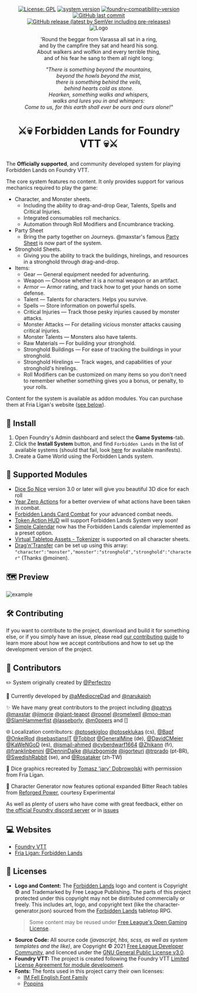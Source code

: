<p align="center">
  <a href="https://github.com/fvtt-fria-ligan/forbidden-lands-foundry-vtt/blob/main/LICENSE" target="_blank">
    <img alt="License: GPL" src="https://img.shields.io/badge/license-GPL--3.0-red?style=flat-square&label=License"/></a>
  <a href="https://github.com/fvtt-fria-ligan/forbidden-lands-foundry-vtt/releases/latest" target="_blank"><img alt="system version" src="https://img.shields.io/badge/dynamic/json.svg?url=https%3A%2F%2Fraw.githubusercontent.com%2Ffvtt-fria-ligan%2Fforbidden-lands-foundry-vtt%2Fmain%2Fstatic%2Fsystem.json&label=Version&query=$.version&colorB=blue&style=flat-square"/></a>
  <a href="https://foundryvtt.com" target="_blank">
    <img src="https://img.shields.io/badge/dynamic/json.svg?url=https%3A%2F%2Fraw.githubusercontent.com%2Ffvtt-fria-ligan%2Fforbidden-lands-foundry-vtt%2Fmain%2Fstatic%2Fsystem.json&label=Foundry&query=$.compatibility.verified&colorB=blue&style=flat-square" alt="foundry-compatibility-version"/></a>
  <a href="https://github.com/fvtt-fria-ligan/forbidden-lands-foundry-vtt/graphs/commit-activity" target="_blank"><img alt="GitHub last commit" src="https://img.shields.io/github/last-commit/fvtt-fria-ligan/forbidden-lands-foundry-vtt?style=flat-square&color=purple&label=Last%20commit"></a>
 <a href="https://github.com/fvtt-fria-ligan/forbidden-lands-foundry-vtt/releases/latest/" target="_blank"><img alt="GitHub release (latest by SemVer including pre-releases)" src="https://img.shields.io/badge/dynamic/json?color=red&label=Downloads&query=$.assets.0.download_count&url=https%3A%2F%2Fapi.github.com%2Frepos%2Ffvtt-fria-ligan%2Fforbidden-lands-foundry-vtt%2Freleases%2Flatest&style=flat-square"></a>
  <br/>
  <img src="https://user-images.githubusercontent.com/9851733/108728684-1a954b00-752a-11eb-9138-6fab6f83b2a8.jpg" alt="Logo" style="max-width:100%;" />
</p>

<p align="center">'Round the beggar from Varassa all sat in a ring, <br />and by the campfire they sat and heard his song. <br />About walkers and wolfkin and every terrible thing, <br />and of his fear he sang to them all night long:</p>
<p align="center"><em>"There is something beyond the mountains, <br />beyond the howls beyond the mist, <br />there is something behind the veils, <br />behind hearts cold as stone. <br />Hearken, something walks and whispers, <br />walks and lures you in and whimpers: <br />Come to us, for this earth shall ever be ours and ours alone!"</em></p>

# <p align="center">:crossed_swords::skull: Forbidden Lands for Foundry VTT :skull::crossed_swords:</p>

The **Officially supported**, and community developed system for playing Forbidden Lands on Foundry VTT.

The core system features no content. It only provides support for various mechanics required to play the game:

-   Character, and Monster sheets.
    -   Including the ability to drag-and-drop Gear, Talents, Spells and Critical Injuries.
    -   Integrated consumables roll mechanics.
    -   Automation through Roll Modifiers and Encumbrance tracking.
-   Party Sheet
    -   Bring the party together on Journeys. @maxstar's famous [Party Sheet](https://github.com/maxstar/forbidden-lands-party-sheet) is now part of the system.
-   Stronghold Sheets.
    -   Giving you the ability to track the buildings, hirelings, and resources in a stronghold through drag-and-drop.
-   Items:
    -   Gear — General equipment needed for adventuring.
    -   Weapon — Choose whether it is a normal weapon or an artifact.
    -   Armor — Armor rating, and track how to get your hands on some defense.
    -   Talent — Talents for characters. Helps you survive.
    -   Spells — Store information on powerful spells.
    -   Critical Injuries — Track those pesky injuries caused by monster attacks.
    -   Monster Attacks — For detailing vicious monster attacks causing critical injuries.
    -   Monster Talents — Monsters also have talents.
    -   Raw Materials — For building your stronghold.
    -   Stronghold Buildings — For ease of tracking the buildings in your stronghold.
    -   Stronghold Hirelings — Track wages, and capabilities of your stronghold's hirelings.
    -   Roll Modifiers can be customized on many items so you don't need to remember whether something gives you a bonus, or penalty, to your rolls.

Content for the system is available as addon modules. You can purchase them at Fria Ligan's website ([see below](#computer-websites)).

## :rocket: Install

1. Open Foundry's Admin dashboard and select the **Game Systems**-tab.
2. Click the **Install System** button, and find `Forbidden Lands` in the list of available systems (should that fail, look [here](https://foundryvtt.com/packages/forbidden-lands) for available manifests).
3. Create a Game World using the Forbidden Lands system.

## :vertical_traffic_light: Supported Modules

-   [Dice So Nice](https://foundryvtt.com/packages/dice-so-nice/) version 3.0 or later will give you beautiful 3D dice for each roll
-   [Year Zero Actions](https://foundryvtt.com/packages/alien-actions) for a better overview of what actions have been taken in combat.
-   [Forbidden Lands Card Combat](https://foundryvtt.com/packages/forbidden-card-combat) for your advanced combat needs.
-   [Token Action HUD](https://foundryvtt.com/packages/token-action-hud/) will support Forbidden Lands System very soon!
-   [Simple Calendar](https://foundryvtt.com/packages/foundryvtt-simple-calendar) now has the Forbidden Lands calendar implemented as a preset option.
-   [Virtual Tabletop Assets - Tokenizer](https://foundryvtt.com/packages/vtta-tokenizer/) is supported on all character sheets.
-   [Drag'n'Transfer](https://foundryvtt.com/packages/DragTransfer) can be set up using this array: `"character":"monster","monster":"stronghold","stronghold":"character"` (Thanks @moinen).

## :world_map: Preview

<img src="https://user-images.githubusercontent.com/9851733/115126329-9cf03780-9fce-11eb-953f-96cc54a097c4.png" alt="example" style="max-width:100%;" />

## :hammer_and_wrench: Contributing

If you want to contribute to the project, download and build it for something else, or if you simply have an issue, please read [our contributing guide](CONTRIBUTING.md) to learn more about how we accept contributions and how to set up the development version of the project.

## :pray: Contributors

:pencil2: System originally created by [@Perfectro](https://github.com/Perfectro)

:wrench: Currently developed by [@aMediocreDad](https://github.com/fvtt-fria-ligan/forbidden-lands-foundry-vtt/commits?author=aMediocreDad) and [@narukaioh](https://github.com/fvtt-fria-ligan/forbidden-lands-foundry-vtt/commits?author=narukaioh)

:sparkles: We have many great contributors to the project including [@patrys](https://github.com/fvtt-fria-ligan/forbidden-lands-foundry-vtt/commits?author=patrys) [@maxstar](https://github.com/fvtt-fria-ligan/forbidden-lands-foundry-vtt/commits?author=maxstar) [@jimorie](https://github.com/fvtt-fria-ligan/forbidden-lands-foundry-vtt/commits?author=jimorie) [@giant-teapot](https://github.com/fvtt-fria-ligan/forbidden-lands-foundry-vtt/commits?author=giant-teapot) [@roonel](https://github.com/fvtt-fria-ligan/forbidden-lands-foundry-vtt/commits?author=roonel) [@romelwell](https://github.com/fvtt-fria-ligan/forbidden-lands-foundry-vtt/commits?author=romelwell) [@moo-man](https://github.com/fvtt-fria-ligan/forbidden-lands-foundry-vtt/commits?author=moo-man) [@SlamHammerfist](https://github.com/fvtt-fria-ligan/forbidden-lands-foundry-vtt/commits?author=SlamHammerfist) [@lasseborly](https://github.com/fvtt-fria-ligan/forbidden-lands-foundry-vtt/commits?author=lasseborly), [@m0ppers](https://github.com/fvtt-fria-ligan/forbidden-lands-foundry-vtt/commits?author=m0ppers) and []

:globe_with_meridians: Localization contributors: [@ptosekigloo](https://github.com/fvtt-fria-ligan/forbidden-lands-foundry-vtt/commits?author=ptosekigloo) [@ptoseklukas](https://github.com/fvtt-fria-ligan/forbidden-lands-foundry-vtt/commits?author=ptoseklukas) (cs), [@Bapf](https://github.com/fvtt-fria-ligan/forbidden-lands-foundry-vtt/commits?author=Bapf) [@OnkelRod](https://github.com/fvtt-fria-ligan/forbidden-lands-foundry-vtt/commits?author=OnkelRod) [@sebastiansIT](https://github.com/fvtt-fria-ligan/forbidden-lands-foundry-vtt/commits?author=sebastiansIT) [@Tobbot](https://github.com/fvtt-fria-ligan/forbidden-lands-foundry-vtt/commits?author=Tobbot) [@GeneralMine](https://github.com/fvtt-fria-ligan/forbidden-lands-foundry-vtt/commits?author=GeneralMine) (de), [@DavidCMeier](https://github.com/fvtt-fria-ligan/forbidden-lands-foundry-vtt/commits?author=DavidCMeier) [@KaWeNGoD](https://github.com/fvtt-fria-ligan/forbidden-lands-foundry-vtt/commits?author=KaWeNGoD) (es), [@ismail-ahmed](https://github.com/ismail-ahmed) [@cyberdwarf1664](https://github.com/fvtt-fria-ligan/forbidden-lands-foundry-vtt/commits?author=cyberdwarf1664) [@Zhikann](https://github.com/fvtt-fria-ligan/forbidden-lands-foundry-vtt/commits?author=Zhikann) (fr), [@franklinbenini](https://github.com/fvtt-fria-ligan/forbidden-lands-foundry-vtt/commits?author=franklinbenini) [@DenninDalke](https://github.com/fvtt-fria-ligan/forbidden-lands-foundry-vtt/commits?author=DenninDalke) [@luizbgomide](https://github.com/fvtt-fria-ligan/forbidden-lands-foundry-vtt/commits?author=luizbgomide) [@igorteuri](https://github.com/fvtt-fria-ligan/forbidden-lands-foundry-vtt/commits?author=igorteuri) [@trprado](https://github.com/fvtt-fria-ligan/forbidden-lands-foundry-vtt/commits?author=trprado) (pt-BR), [@SwedishRabbit](https://github.com/fvtt-fria-ligan/forbidden-lands-foundry-vtt/commits?author=SwedishRabbit) (se), and [@Rosataker](https://github.com/fvtt-fria-ligan/forbidden-lands-foundry-vtt/commits?author=Rosataker) (zh-TW)

:game_die: Dice graphics recreated by [Tomasz 'jarv' Dobrowolski](jarv@monochrome.pl) with permission from Fria Ligan.

:mage: Character Generator now features optional expanded Bitter Reach tables from [Reforged Power](https://www.drivethrurpg.com/product/351491/Reforged-Power-for-Forbidden-Lands), courtesy Experimental

As well as plenty of users who have come with great feedback, either on [the official Foundry discord server](https://discord.gg/foundryvtt) or in [issues](/../../issues)

## :computer: Websites

-   [Foundry VTT](https://foundryvtt.com/)
-   [Fria Ligan: Forbidden Lands](https://frialigan.se/en/store/?collection_id=84541866032)

## 📝 Licenses

-   **Logo and Content:** The [Forbidden Lands](https://frialigan.se/en/store/?collection_id=84541866032) logo and content is Copyright © and Trademarked by Free League Publishing. The parts of this project protected under this copyright may not be distributed commercially or freely. This includes art, logo, and copyright text (like the character-generator.json) sourced from the [Forbidden Lands](https://frialigan.se/en/store/?collection_id=84541866032) tabletop RPG.
    > Some content may be reused under [Free League's Open Gaming License](https://freeleaguepublishing.com/en/open-gaming-license/).
-   **Source Code:** All source code _(javascript, hbs, scss, as well as system templates and the like)_, are Copyright © 2021 [Free League Developer Community](https://github.com/fvtt-fria-ligan), and licenced under the [GNU General Public License v3.0](https://github.com/fvtt-fria-ligan/forbidden-lands-foundry-vtt/blob/main/LICENSE).
-   **Foundry VTT:** The project is created following the Foundry VTT [Limited License Agreement for module development](https://foundryvtt.com/article/license/).
-   **Fonts:** The fonts used in this project carry their own licenses:
    -   [IM Fell English Font Family](https://fonts.google.com/specimen/IM+Fell+English)
    -   [Poppins](https://fonts.google.com/specimen/Poppins)
